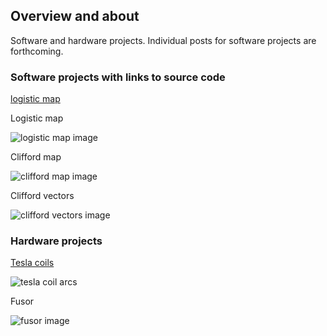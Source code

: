 ## Overview and about

Software and hardware projects. Individual posts for software projects are forthcoming.

### Software projects with links to source code

[logistic map](https://github.com/blbadger/logistic-map)

Logistic map

![logistic map image]({{https://blbadger.github.io}}/Logistic_zoom.png)

Clifford map

![clifford map image]({{https://blbadger.github.io}}clifford_attractor(9,9).png)

Clifford vectors 

![clifford vectors image]({{https://blbadger.github.io}}clifford_attractor_vectors(9,9).png)
 	
### Hardware projects

[Tesla coils](/tesla-coils.md)

![tesla coil arcs]({{https://blbadger.github.io}}newtesla.jpg)

Fusor

![fusor image]({{https://blbadger.github.io}}fusor-1-1.png)
